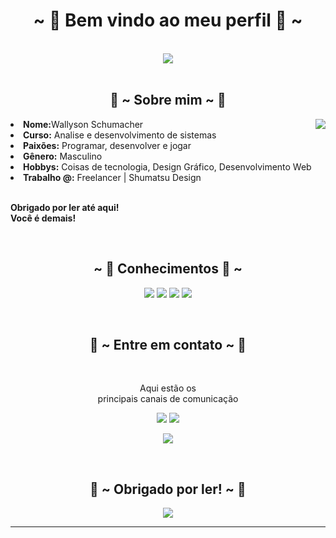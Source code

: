 <body>
<h1 align="center">~ 💖 Bem vindo ao meu perfil 💖 ~</h1>
<br>
<div align="center">
<img src="https://i.pinimg.com/originals/aa/c6/df/aac6df288b30f891187d1b31502eff7b.gif">
</div>
<br>
<div>
<h2 align="center"> 🦊 ~ Sobre mim ~ 🦊 </h2>
<img src="https://qph.fs.quoracdn.net/main-qimg-4820635596d1f6a84951ae29fd2b303b" align="right">
<li>
<b>Nome:</b>Wallyson Schumacher</li>
<li>
<b>Curso:</b> Analise e desenvolvimento de sistemas
</li>
<li>
<b>Paixões:</b> Programar, desenvolver e jogar
</li>
<li>
<b>Gênero:</b> Masculino
</li>
<li>
<b>Hobbys:</b> Coisas de tecnologia, Design Gráfico, Desenvolvimento Web
</li>
<li>
<b>Trabalho @:</b> Freelancer | Shumatsu Design
</li>
<br>
<p><b>     Obrigado por ler até aqui!<br>
                  Você é demais!</b></p>
</div>
<div>
  <br>
<h2 align="center"> ~ 📇 Conhecimentos 📇 ~</h2>
<p>

</div>
<div>
<p align="center"><img src="https://img.shields.io/badge/adobe%20photoshop%20-%2331A8FF.svg?&style=for-the-badge&logo=adobe%20photoshop&logoColor=white"/> <img src="https://img.shields.io/badge/html5%20-%23E34F26.svg?&style=for-the-badge&logo=html5&logoColor=white"/> <img src="https://img.shields.io/badge/css3%20-%231572B6.svg?&style=for-the-badge&logo=css3&logoColor=white"/> <img src="https://img.shields.io/badge/JavaScript-323330?style=for-the-badge&logo=javascript&logoColor=F7DF1E"<br></p>
<br>
<h2 align="center"> 📝 ~ Entre em contato ~ 📝</h2>

<br>
<p align="center">Aqui estão os <br>
principais canais de comunicação</p>
<p align="center"><a href="https://www.linkedin.com/in/wallyson-schumacher-09a07a16b" target="_blank"><img src="https://img.shields.io/badge/LinkedIn-0077B5?style=for-the-badge&logo=linkedin&logoColor=white"/></a> <a href="https://discord.me/Azin#9627" target="_blank"><img src="https://img.shields.io/badge/Discord-7289DA?style=for-the-badge&logo=discord&logoColor=white"/></a></p>
<p align="center"><a href="https://www.instagram.com/poxashuma/" target="_blank"><img src="https://img.shields.io/badge/Instagram-E4405F?style=for-the-badge&logo=instagram&logoColor=white"/></a></p>
</div>
<br>
<div>
<h2 align="center">💖 ~ Obrigado por ler! ~ 💖</h2>
<div align="center">
<img src="https://i.pinimg.com/originals/c4/c7/c5/c4c7c513e58003422f2caa9fe74dbc39.gif">
</div>
<hr>
</div>
</div>
</body>
